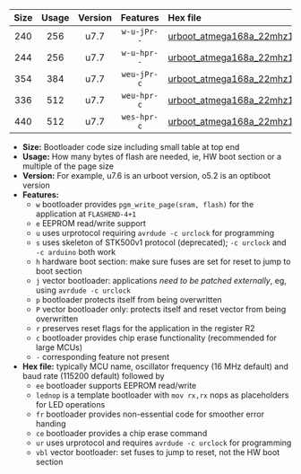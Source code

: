 |Size|Usage|Version|Features|Hex file|
|:-:|:-:|:-:|:-:|:--|
|240|256|u7.7|`w-u-jPr--`|[urboot_atmega168a_22mhz1184_38400bps_lednop_ur_vbl.hex](https://raw.githubusercontent.com/stefanrueger/urboot.hex/main/mcus/atmega168a/fcpu_22mhz1184/38400_bps/urboot_atmega168a_22mhz1184_38400bps_lednop_ur_vbl.hex)|
|244|256|u7.7|`w-u-hpr--`|[urboot_atmega168a_22mhz1184_38400bps_lednop_fr_ur.hex](https://raw.githubusercontent.com/stefanrueger/urboot.hex/main/mcus/atmega168a/fcpu_22mhz1184/38400_bps/urboot_atmega168a_22mhz1184_38400bps_lednop_fr_ur.hex)|
|354|384|u7.7|`weu-jPr-c`|[urboot_atmega168a_22mhz1184_38400bps_ee_lednop_fr_ce_ur_vbl.hex](https://raw.githubusercontent.com/stefanrueger/urboot.hex/main/mcus/atmega168a/fcpu_22mhz1184/38400_bps/urboot_atmega168a_22mhz1184_38400bps_ee_lednop_fr_ce_ur_vbl.hex)|
|336|512|u7.7|`weu-hpr-c`|[urboot_atmega168a_22mhz1184_38400bps_ee_lednop_fr_ce_ur.hex](https://raw.githubusercontent.com/stefanrueger/urboot.hex/main/mcus/atmega168a/fcpu_22mhz1184/38400_bps/urboot_atmega168a_22mhz1184_38400bps_ee_lednop_fr_ce_ur.hex)|
|440|512|u7.7|`wes-hpr-c`|[urboot_atmega168a_22mhz1184_38400bps_ee_lednop_fr_ce.hex](https://raw.githubusercontent.com/stefanrueger/urboot.hex/main/mcus/atmega168a/fcpu_22mhz1184/38400_bps/urboot_atmega168a_22mhz1184_38400bps_ee_lednop_fr_ce.hex)|

- **Size:** Bootloader code size including small table at top end
- **Usage:** How many bytes of flash are needed, ie, HW boot section or a multiple of the page size
- **Version:** For example, u7.6 is an urboot version, o5.2 is an optiboot version
- **Features:**
  + `w` bootloader provides `pgm_write_page(sram, flash)` for the application at `FLASHEND-4+1`
  + `e` EEPROM read/write support
  + `u` uses urprotocol requiring `avrdude -c urclock` for programming
  + `s` uses skeleton of STK500v1 protocol (deprecated); `-c urclock` and `-c arduino` both work
  + `h` hardware boot section: make sure fuses are set for reset to jump to boot section
  + `j` vector bootloader: applications *need to be patched externally*, eg, using `avrdude -c urclock`
  + `p` bootloader protects itself from being overwritten
  + `P` vector bootloader only: protects itself and reset vector from being overwritten
  + `r` preserves reset flags for the application in the register R2
  + `c` bootloader provides chip erase functionality (recommended for large MCUs)
  + `-` corresponding feature not present
- **Hex file:** typically MCU name, oscillator frequency (16 MHz default) and baud rate (115200 default) followed by
  + `ee` bootloader supports EEPROM read/write
  + `lednop` is a template bootloader with `mov rx,rx` nops as placeholders for LED operations
  + `fr` bootloader provides non-essential code for smoother error handing
  + `ce` bootloader provides a chip erase command
  + `ur` uses urprotocol and requires `avrdude -c urclock` for programming
  + `vbl` vector bootloader: set fuses to jump to reset, not the HW boot section
